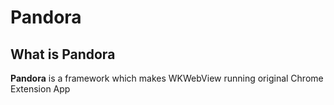 # Pandora

## What is Pandora
**Pandora** is a framework which makes WKWebView running original Chrome Extension App

